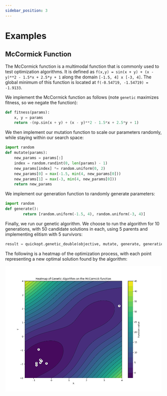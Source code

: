 ```yaml
---
sidebar_position: 3
---
```


# Examples

## McCormick Function

The McCormick function is a multimodal function that is commonly used to test optimization algorithms. It is defined as `f(x,y) = sin(x + y) + (x - y)**2 - 1.5*x + 2.5*y + 1` along the domain `[-1.5, 4] x [-3, 4]`. The global minimum of this function is located at `f(-0.54719, -1.54719) = -1.9133`.

We implement the McCormick function as follows (note `genetic` maximizes fitness, so we negate the function):
```python
def fitness(params):
    x, y = params
    return -(np.sin(x + y) + (x - y)**2 - 1.5*x + 2.5*y + 1)
```

We then implement our mutation function to scale our parameters randomly, while staying within our search space:
```python
import random
def mutate(params):
    new_params = params[:]
    index = random.randint(0, len(params) - 1)
    new_params[index] *= random.uniform(0, 2)
    new_params[0] = max(-1.5, min(4, new_params[0]))
    new_params[1] = max(-3, min(4, new_params[0]))
    return new_params
```

We implement our generation function to randomly generate parameters:
```python
import random
def generate():
        return [random.uniform(-1.5, 4), random.uniform(-3, 4)]
```

Finally, we run our genetic algorithm. We choose to run the algorithm for 10 generations, with 50 candidate solutions in each, using 5 parents and implementing elitism with 5 survivors:
```python
result = quickopt.genetic_double(objective, mutate, generate, generations=10, population_size=50, reproduction_ct=5, survivor_ct=5, verbose=1)
```

The following is a heatmap of the optimization process, with each point representing a new optimal solution found by the algorithm:

![Genetic Algorithm Optimization Heatmap](mc-genetic.png)


